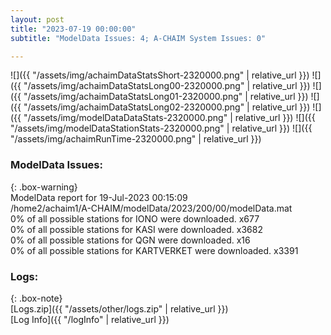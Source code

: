 ```yaml
---
layout: post
title: "2023-07-19 00:00:00"
subtitle: "ModelData Issues: 4; A-CHAIM System Issues: 0"

---
```


![]({{ "/assets/img/achaimDataStatsShort-2320000.png" | relative_url }})
![]({{ "/assets/img/achaimDataStatsLong00-2320000.png" | relative_url }})
![]({{ "/assets/img/achaimDataStatsLong01-2320000.png" | relative_url }})
![]({{ "/assets/img/achaimDataStatsLong02-2320000.png" | relative_url }})
![]({{ "/assets/img/modelDataDataStats-2320000.png" | relative_url }})
![]({{ "/assets/img/modelDataStationStats-2320000.png" | relative_url }})
![]({{ "/assets/img/achaimRunTime-2320000.png" | relative_url }})


### ModelData Issues:  
  
{: .box-warning}  
 ModelData report for 19-Jul-2023 00:15:09   
 /home2/achaim1/A-CHAIM/modelData/2023/200/00/modelData.mat   
 0% of all possible stations for IONO were downloaded. x677   
 0% of all possible stations for KASI were downloaded. x3682   
 0% of all possible stations for QGN were downloaded. x16   
 0% of all possible stations for KARTVERKET were downloaded. x3391   
  


### Logs:  
  
{: .box-note}  
[Logs.zip]({{ "/assets/other/logs.zip" | relative_url }})  
[Log Info]({{ "/logInfo" | relative_url }})  
